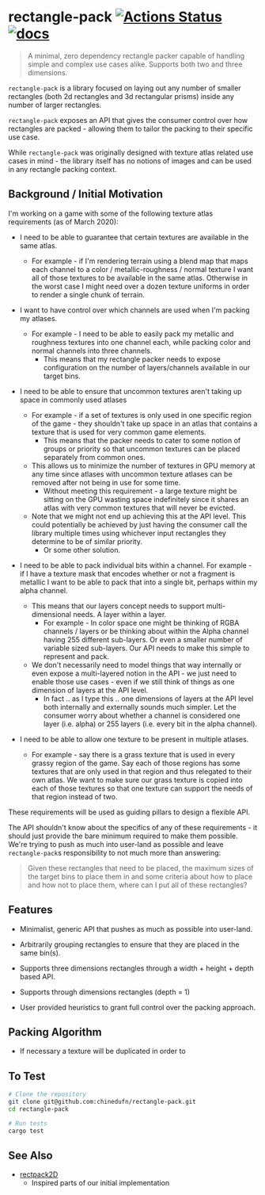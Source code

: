 # rectangle-pack [![Actions Status](https://github.com/chinedufn/rectangle-pack/workflows/test/badge.svg)](https://github.com/chinedufn/rectangle-pack/actions) [![docs](https://docs.rs/rectangle-pack/badge.svg)](https://docs.rs/rectangle-pack)

> A minimal, zero dependency rectangle packer capable of handling simple and complex use cases alike. Supports both two and three dimensions.

`rectangle-pack` is a library focused on laying out any number of smaller rectangles (both 2d rectangles and 3d rectangular prisms) inside any number of larger rectangles.

`rectangle-pack` exposes an API that gives the consumer control over how rectangles are packed - allowing them to tailor
the packing to their specific use case.

While `rectangle-pack` was originally designed with texture atlas related use cases in mind - the library itself has no notions of images and can be used
in any rectangle packing context.

## Background / Initial Motivation

I'm working on a game with some of the following texture atlas requirements (as of March 2020):

- I need to be able to guarantee that certain textures are available in the same atlas.
    - For example - if I'm rendering terrain using a blend map that maps each channel to a color / metallic-roughness / normal texture
      I want all of those textures to be available in the same atlas.
      Otherwise in the worst case I might need over a dozen texture uniforms in order to render a single chunk of terrain.

- I want to have control over which channels are used when I'm packing my atlases.
    - For example - I need to be able to easily pack my metallic and roughness textures into one channel each, while
      packing color and normal channels into three channels.
        - This means that my rectangle packer needs to expose configuration on the number of layers/channels available in our target bins.

- I need to be able to ensure that uncommon textures aren't taking up space in commonly used atlases
    - For example - if a set of textures is only used in one specific region of the game - they shouldn't take up space in an atlas that contains a texture
      that is used for very common game elements.
        - This means that the packer needs to cater to some notion of groups or priority so that uncommon textures can be placed separately from common ones.
    - This allows us to minimize the number of textures in GPU memory at any time since atlases with uncommon texture atlases can be removed after not being in use for some time.
        - Without meeting this requirement - a large texture might be sitting on the GPU wasting space indefinitely since it shares an atlas with very common textures that will never be evicted.
    - Note that we might not end up achieving this at the API level. This could potentially be achieved by just having the consumer call the library multiple times using whichever input rectangles they determine to be of
      similar priority.
        - Or some other solution.

- I need to be able to pack individual bits within a channel. For example - if I have a texture mask that encodes whether or not a fragment is metallic I want to be able to pack that into a single bit,
  perhaps within my alpha channel.
    - This means that our layers concept needs to support multi-dimensional needs. A layer within a layer.
        - For example - In color space one might be thinking of RGBA channels / layers or be thinking about within the Alpha channel having 255 different sub-layers. Or even a smaller number of variable sized sub-layers.
          Our API needs to make this simple to represent and pack.
    - We don't necessarily need to model things that way internally or even expose a multi-layered notion in the API - we just need to enable those use cases - even if we still think of things as one dimension of layers at the API level.
        - In fact .. as I type this .. one dimensions of layers at the API level both internally and externally sounds much simpler. Let the consumer worry about whether a channel is considered one layer (i.e. alpha) or 255 layers (i.e. every bit in the alpha channel).

- I need to be able to allow one texture to be present in multiple atlases.
    - For example - say there is a grass texture that is used in every grassy region of the game. Say each of those regions has some textures that are only used in that region and thus relegated to their own
      atlas. We want to make sure our grass texture is copied into each of those textures so that one texture can support the needs of that region instead of two.

These requirements will be used as guiding pillars to design a flexible API.

The API shouldn't know about the specifics of any of these requirements - it should just provide the bare minimum required to make them possible. We're trying to push as much into user-land as possible and leave
`rectangle-pack`s responsibility to not much more than answering:

> Given these rectangles that need to be placed, the maximum sizes of the target bins to place them in and some criteria about how to place and how not to place them,
> where can I put all of these rectangles?

## Features

- Minimalist, generic API that pushes as much as possible into user-land.

- Arbitrarily grouping rectangles to ensure that they are placed in the same bin(s).

- Supports three dimensions rectangles through a width + height + depth based API.

- Supports through dimensions rectangles (depth = 1)

- User provided heuristics to grant full control over the packing approach.

## Packing Algorithm

- If necessary a texture will be duplicated in order to 

## To Test

```sh
# Clone the repository
git clone git@github.com:chinedufn/rectangle-pack.git
cd rectangle-pack

# Run tests
cargo test
```

## See Also

- [rectpack2D]
    - Inspired parts of our initial implementation

[rectpack2D]: https://github.com/TeamHypersomnia/rectpack2D

